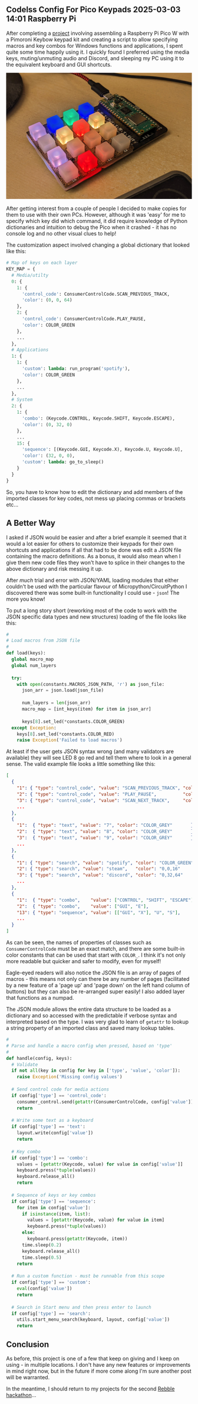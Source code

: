 Codelss Config For Pico Keypads
2025-03-03 14:01
Raspberry Pi
---

After completing a
[project](https://blog.chrislewis.me.uk/?post=2023-03-26-Customising-a-Pi-Pico-Keypad)
involving assembling a Raspberry Pi Pico W with a Pimoroni Keybow keypad kit and
creating a script to allow specifying macros and key combos for Windows
functions and applications, I spent quite some time happily using it. I quickly
found I preferred using the media keys, muting/unmuting audio and Discord, and
sleeping my PC using it to the equivalent keyboard and GUI shortcuts.

![](assets/media/2025/03/keypad.jpg)

After getting interest from a couple of people I decided to make copies for
them to use with their own PCs. However, although it was 'easy' for me to
specify which key did which command, it did require knowledge of Python
dictionaries and intuition to debug the Pico when it crashed - it has no console
log and no other visual clues to help!

The customization aspect involved changing a global dictionary that looked like
this:

```python
# Map of keys on each layer
KEY_MAP = {
  # Media/utilty
  0: {
    1: {
      'control_code': ConsumerControlCode.SCAN_PREVIOUS_TRACK,
      'color': (0, 0, 64)
    },
    2: {
      'control_code': ConsumerControlCode.PLAY_PAUSE,
      'color': COLOR_GREEN
    },
    ...
  },
  # Applications
  1: {
    1: {
      'custom': lambda: run_program('spotify'),
      'color': COLOR_GREEN
    },
    ...
  },
  # System
  2: {
    1: {
      'combo': (Keycode.CONTROL, Keycode.SHIFT, Keycode.ESCAPE),
      'color': (0, 32, 0)
    },
    ...
    15: {
      'sequence': [(Keycode.GUI, Keycode.X), Keycode.U, Keycode.U],
      'color': (32, 0, 0),
      'custom': lambda: go_to_sleep()
    }
  }
}
```

So, you have to know how to edit the dictionary and add members of the imported
classes for key codes, not mess up placing commas or brackets etc...

## A Better Way

I asked if JSON would be easier and after a brief example it seemed that it
would a lot easier for others to customize their keypads for their own shortcuts
and applications if all that had to be done was edit a JSON file containing
the macro definitions. As a bonus, it would also mean when I give them new code
files they won't have to splice in their changes to the above dictionary and
risk messing it up.

After <i>much</i> trial and error with JSON/YAML loading modules that either
couldn't be used with the particular flavour of Micropython/CircuitPython I
discovered there was some built-in functionality I could
use - <code>json</code>! The more you know!

To put a long story short (reworking most of the code to work with the JSON
specific data types and new structures) loading of the file looks like this:

```python
#
# Load macros from JSON file
#
def load(keys):
  global macro_map
  global num_layers
  
  try:
    with open(constants.MACROS_JSON_PATH, 'r') as json_file:
      json_arr = json.load(json_file)
      
      num_layers = len(json_arr)
      macro_map = [int_keys(item) for item in json_arr]

      keys[8].set_led(*constants.COLOR_GREEN)
  except Exception:
    keys[8].set_led(*constants.COLOR_RED)
    raise Exception('Failed to load macros')
```

At least if the user gets JSON syntax wrong (and many validators are available)
they will see LED 8 go red and tell them where to look in a general sense. The
valid example file looks a little something like this:

```json
[
  {
    "1": { "type": "control_code", "value": "SCAN_PREVIOUS_TRACK", "color": "COLOR_BLUE"   },
    "2": { "type": "control_code", "value": "PLAY_PAUSE",          "color": "COLOR_GREEN"  },
    "3": { "type": "control_code", "value": "SCAN_NEXT_TRACK",     "color": "COLOR_BLUE"   },
    ...
  },
  {
    "1":  { "type": "text", "value": "7", "color": "COLOR_GREY"       },
    "2":  { "type": "text", "value": "8", "color": "COLOR_GREY"       },
    "3":  { "type": "text", "value": "9", "color": "COLOR_GREY"       },
    ...
  },
  {
    "1": { "type": "search", "value": "spotify", "color": "COLOR_GREEN" },
    "2": { "type": "search", "value": "steam",   "color": "0,0,16"      },
    "3": { "type": "search", "value": "discord", "color": "0,32,64"     },
    ...
  },
  {
    "1":  { "type": "combo",    "value": ["CONTROL", "SHIFT", "ESCAPE"], "color": "0,32,0"       },
    "2":  { "type": "combo",    "value": ["GUI", "E"],                   "color": "COLOR_YELLOW" },
    "13": { "type": "sequence", "value": [["GUI", "X"], "U", "S"],       "color": "0,0,32"       },
    ...
  }
]
```

As can be seen, the names of properties of classes such as
<code>ConsumerControlCode</code> must be an exact match, and there are some
built-in color constants that can be used that start with <code>COLOR_</code>. I
think it's not only more readable but quicker and safer to modify, even for
myself!

Eagle-eyed readers will also notice the JSON file is an array of pages of
macros - this means not only can there be any number of pages (facilitated by
a new feature of a 'page up' and 'page down' on the left hand column of buttons)
but they can also be re-arranged super easily! I also added layer that functions
as a numpad.

The JSON module allows the entire data structure to be loaded as a dictionary
and so accessed with the predictable if verbose syntax and interpreted based
on the type. I was very glad to learn of <code>getattr</code> to lookup a string
property of an imported class and saved many lookup tables.

```python
#
# Parse and handle a macro config when pressed, based on 'type'
#
def handle(config, keys):
  # Validate
  if not all(key in config for key in ['type', 'value', 'color']):
    raise Exception('Missing config values')

  # Send control code for media actions
  if config['type'] == 'control_code':
    consumer_control.send(getattr(ConsumerControlCode, config['value']))
    return

  # Write some text as a keyboard
  if config['type'] == 'text':
    layout.write(config['value'])
    return

  # Key combo
  if config['type'] == 'combo':
    values = [getattr(Keycode, value) for value in config['value']]
    keyboard.press(*tuple(values))
    keyboard.release_all()
    return

  # Sequence of keys or key combos
  if config['type'] == 'sequence':
    for item in config['value']:
      if isinstance(item, list):
        values = [getattr(Keycode, value) for value in item]
        keyboard.press(*tuple(values))
      else:
        keyboard.press(getattr(Keycode, item))
      time.sleep(0.2)
      keyboard.release_all()
      time.sleep(0.5)
    return

  # Run a custom function - must be runnable from this scope
  if config['type'] == 'custom':
    eval(config['value'])
    return

  # Search in Start menu and then press enter to launch
  if config['type'] == 'search':
    utils.start_menu_search(keyboard, layout, config['value'])
    return
```

## Conclusion

As before, this project is one of a few that keep on giving and I keep on
using - in multiple locations. I don't have any new features or improvements in
mind right now, but in the future if more come along I'm sure another post
will be warranted.

In the meantime, I should return to my projects for the second
[Rebble hackathon](https://rebble.io/hackathon-002/)...
